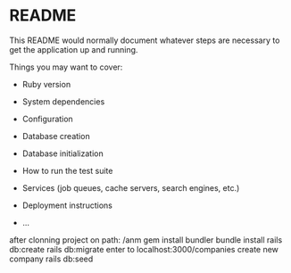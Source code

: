 # README

This README would normally document whatever steps are necessary to get the
application up and running.

Things you may want to cover:

* Ruby version

* System dependencies

* Configuration

* Database creation

* Database initialization

* How to run the test suite

* Services (job queues, cache servers, search engines, etc.)

* Deployment instructions

* ...

after clonning project on path:
/anm
gem install bundler
bundle install
rails db:create
rails db:migrate
enter to localhost:3000/companies
create new company
rails db:seed

